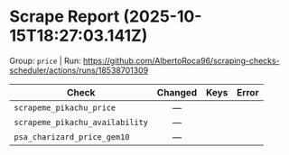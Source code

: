 # Scrape Report (2025-10-15T18:27:03.141Z)

Group: `price`  |  Run: https://github.com/AlbertoRoca96/scraping-checks-scheduler/actions/runs/18538701309

| Check | Changed | Keys | Error |
|---|:---:|:--|:--|
| `scrapeme_pikachu_price` | — |  |  |
| `scrapeme_pikachu_availability` | — |  |  |
| `psa_charizard_price_gem10` | — |  |  |

